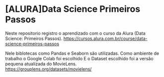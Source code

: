 # [ALURA]Data Science Primeiros Passos
Neste repositorio registro o aprendizado com o curso da Alura (Data Science: Primeiros Passos). 
https://cursos.alura.com.br/course/data-science-primeiros-passos

Nele biblotecas como Pandas e Seaborn são utilizadas.
Como ambiente de trabalho o Google Colab foi escolhido
E o Dataset escolhido foi a versão pequena atualizada do MovieLens. 
https://grouplens.org/datasets/movielens/
